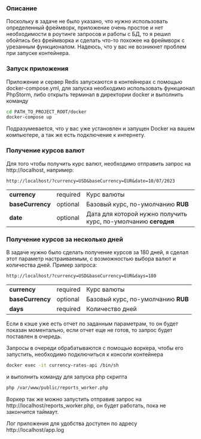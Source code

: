 ### Описание

Поскольку в задаче не было указано, что нужно использовать определенный фреймворк, приложение очень простое и нет
необходимости в роутинге запросов и работы с БД, то я решил обойтись без фреймворка и сделать что-то похожее 
на фреймворк с урезанным функционалом. Надеюсь, что у вас не возникнет проблем при запуске контейнера.

### Запуск приложения
Приложение и сервер Redis запускаются в контейнерах с помощью docker-compose.yml, для запуска необходимо использовать функционал PhpStorm, 
либо открыть терминал в директории docker и выполнить команду

```bash
cd PATH_TO_PROJECT_ROOT/docker
docker-compose up
```

Подразумевается, что у вас уже установлен и запущен Docker на вашем компьютере, а так же есть подключение к интернету.


### Получение курсов валют

Для того чтобы получить курс валют, необходимо отправить запрос на http://localhost, 
например:

```
http://localhost/?currency=USD&baseCurrency=EUR&date=10/07/2023
```
<table>
	<tr><td><b>currency</b></td><td>required</td><td>Курс валюты</td></tr>
	<tr><td><b>baseCurrency</b></td><td>optional</td><td>Базовый курс, по-умолчанию <b>RUB</b></td></tr>
	<tr><td><b>date</b></td><td>optional</td><td>Дата для которой нужно получить курс, по-умолчанию <b>сегодня</b></td></tr>
</table>

### Получение курсов за несколько дней

В задаче нужно было сделать получение курсов за 180 дней, я сделал этот параметр настраиваемым, 
с возможностью выбора валют и количества дней. Пример запроса:

```
http://localhost/?currency=USD&baseCurrency=EUR&days=180
```

<table>
	<tr><td><b>currency</b></td><td>required</td><td>Курс валюты</td></tr>
	<tr><td><b>baseCurrency</b></td><td>optional</td><td>Базовый курс, по-умолчанию <b>RUB</b></td></tr>
	<tr><td><b>days</b></td><td>required</td><td>Количество дней</td></tr>
</table>

Если в кэше уже есть отчет по заданным параметрам, то он будет показан моментально, если отчет еще не готов, 
то запрос будет поставлен в очередь. 

Запросы в очереди обрабатываются с помощью воркера, чтобы его запустить, необходимо подключиться к консоли контейнера

```bash
docker exec -it currency-rates-api /bin/sh
```

и выполнить команду для запуска php скрипта

```bash
php /var/www/public/reports_worker.php
```

Воркер так же можно запустить отправив запрос на http://localhost/reports_worker.php, он будет работать, 
пока не закончится таймаут.

Лог приложения для удобства доступен по адресу http://localhost/app.log